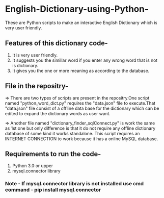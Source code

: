 # English-Dictionary-using-Python-
These are Python scripts to make an interactive English Dictionary which is very user friendly.    

## Features of this dictionary code-
1. It is very user friendly.
2. It suggests you the simillar word if you enter any wrong word that is not is dictionary.
3. It gives you the one or more meaning as according to the database.

## File in the repositry-
=> There are two types of scripts are present in the repositry.One script named "python_word_dict.py" requires the "data.json" file to execute.That "data.json" file consist of a offline data base for the dictionary which can be edited to expand the dictionary words as user want.


=> Another file named "dictionary_finder_sqlConnect.py" is work the same as 1st one but only difference is that it do not require any offline dictionary database of some kind it works standalone. This script requires an INTERNET CONNECTION to work because it has a online MySQL database.

## Requirements to run the code-
1. Python 3.0 or upper
2. mysql.connector library 

### Note - If mysql.connector library is not installed use cmd command - pip install mysql.connector

